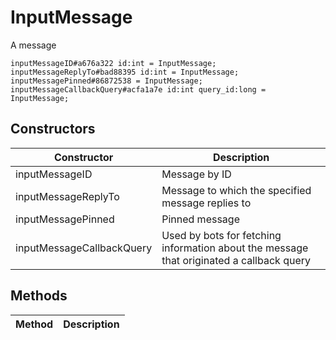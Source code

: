 # InputMessage
A message

```
inputMessageID#a676a322 id:int = InputMessage;
inputMessageReplyTo#bad88395 id:int = InputMessage;
inputMessagePinned#86872538 = InputMessage;
inputMessageCallbackQuery#acfa1a7e id:int query_id:long = InputMessage;
```

## Constructors
| Constructor | Description |
| ---- | ----------- |
| inputMessageID | Message by ID |
| inputMessageReplyTo | Message to which the specified message replies to |
| inputMessagePinned | Pinned message |
| inputMessageCallbackQuery | Used by bots for fetching information about the message that originated a callback query |


## Methods
| Method | Description |
| ---- | ----------- |


